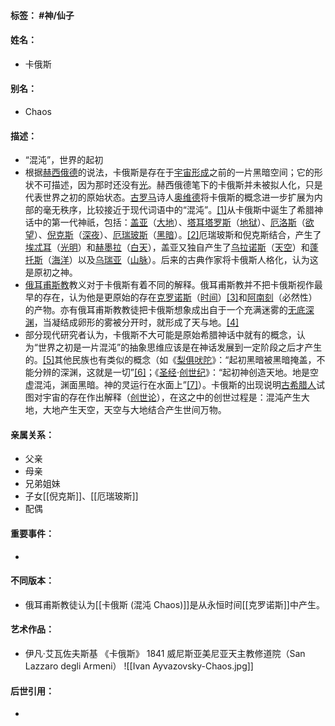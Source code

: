 #### 标签： #神/仙子
#### 姓名：
- 卡俄斯
#### 别名：
- Chaos
#### 描述：
- “混沌”，世界的起初
- 根据[赫西俄德](https://zh.wikipedia.org/wiki/%E8%B5%AB%E8%A5%BF%E4%BF%84%E5%BE%B7 "赫西俄德")的说法，卡俄斯是存在于[宇宙形成](https://zh.wikipedia.org/wiki/%E5%AE%87%E5%AE%99%E7%9A%84%E8%B5%B7%E6%BA%90 "宇宙的起源")之前的一片黑暗空间；它的形状不可描述，因为那时还没有[光](https://zh.wikipedia.org/wiki/%E5%85%89 "光")。赫西俄德笔下的卡俄斯并未被拟人化，只是代表世界之初的原始状态。[古罗马](https://zh.wikipedia.org/wiki/%E5%8F%A4%E7%BE%85%E9%A6%AC "古罗马")诗人[奥维德](https://zh.wikipedia.org/wiki/%E5%A5%A7%E7%B6%AD%E5%BE%B7 "奥维德")将卡俄斯的概念进一步扩展为内部的毫无秩序，比较接近于现代词语中的“混沌”。[[1]](https://zh.wikipedia.org/wiki/%E5%8D%A1%E4%BF%84%E6%96%AF#cite_note-1)从卡俄斯中诞生了希腊神话中的第一代神祇，包括：[盖亚](https://zh.wikipedia.org/wiki/%E7%9B%96%E4%BA%9A "盖亚")（[大地](https://zh.wikipedia.org/wiki/%E5%A4%A7%E5%9C%B0 "大地")）、[塔耳塔罗斯](https://zh.wikipedia.org/wiki/%E5%A1%94%E8%80%B3%E5%A1%94%E7%BD%97%E6%96%AF "塔耳塔罗斯")（[地狱](https://zh.wikipedia.org/wiki/%E5%9C%B0%E7%8D%84 "地狱")）、[厄洛斯](https://zh.wikipedia.org/wiki/%E5%8E%84%E6%B4%9B%E6%96%AF "厄洛斯")（[欲望](https://zh.wikipedia.org/wiki/%E6%AC%B2%E6%9C%9B "欲望")）、[倪克斯](https://zh.wikipedia.org/wiki/%E5%80%AA%E5%85%8B%E6%96%AF "倪克斯")（[深夜](https://zh.wikipedia.org/wiki/%E5%87%8C%E6%99%A8 "凌晨")）、[厄瑞玻斯](https://zh.wikipedia.org/wiki/%E5%8E%84%E7%91%9E%E7%8E%BB%E6%96%AF "厄瑞玻斯")（[黑暗](https://zh.wikipedia.org/wiki/%E9%BB%91%E6%9A%97 "黑暗")）。[[2]](https://zh.wikipedia.org/wiki/%E5%8D%A1%E4%BF%84%E6%96%AF#cite_note-2)厄瑞玻斯和倪克斯结合，产生了[埃忒耳](https://zh.wikipedia.org/wiki/%E5%9F%83%E5%BF%92%E8%80%B3 "埃忒耳")（[光明](https://zh.wikipedia.org/wiki/%E5%85%89%E6%98%8E "光明")）和[赫墨拉](https://zh.wikipedia.org/wiki/%E8%B5%AB%E5%A2%A8%E6%8B%89 "赫墨拉")（[白天](https://zh.wikipedia.org/wiki/%E7%99%BD%E5%A4%A9 "白天")），盖亚又独自产生了[乌拉诺斯](https://zh.wikipedia.org/wiki/%E4%B9%8C%E6%8B%89%E8%AF%BA%E6%96%AF "乌拉诺斯")（[天空](https://zh.wikipedia.org/wiki/%E5%A4%A9%E7%A9%BA "天空")）和[蓬托斯](https://zh.wikipedia.org/wiki/%E8%93%AC%E6%89%98%E6%96%AF "蓬托斯")（[海洋](https://zh.wikipedia.org/wiki/%E6%B5%B7%E6%B4%8B "海洋")）以及[乌瑞亚](https://zh.wikipedia.org/w/index.php?title=%E7%83%8F%E7%91%9E%E4%BA%9E&action=edit&redlink=1 "乌瑞亚（页面不存在）")（[山脉](https://zh.wikipedia.org/wiki/%E5%B1%B1%E8%84%88 "山脉")）。后来的古典作家将卡俄斯人格化，认为这是原初之神。
- [俄耳甫斯教](https://zh.wikipedia.org/wiki/%E4%BF%84%E8%80%B3%E7%94%AB%E6%96%AF%E6%95%99 "俄耳甫斯教")教义对于卡俄斯有着不同的解释。俄耳甫斯教并不把卡俄斯视作最早的存在，认为他是更原始的存在[克罗诺斯](https://zh.wikipedia.org/wiki/%E5%85%8B%E7%BD%97%E8%AF%BA%E6%96%AF_(%E6%97%B6%E9%97%B4%E7%A5%9E) "克罗诺斯 (时间神)")（[时间](https://zh.wikipedia.org/wiki/%E6%97%B6%E9%97%B4 "时间")）[[3]](https://zh.wikipedia.org/wiki/%E5%8D%A1%E4%BF%84%E6%96%AF#cite_note-3)和[阿南刻](https://zh.wikipedia.org/wiki/%E9%98%BF%E5%8D%97%E5%88%BB "阿南刻")（必然性）的产物。亦有俄耳甫斯教教徒把卡俄斯想象成出自于一个充满迷雾的[无底深渊](https://zh.wikipedia.org/wiki/%E8%89%BE%E6%9F%AF%E5%90%95%E6%96%AF "艾柯吕斯")，当凝结成卵形的雾被分开时，就形成了天与地。[[4]](https://zh.wikipedia.org/wiki/%E5%8D%A1%E4%BF%84%E6%96%AF#cite_note-4)
- 部分现代研究者认为，卡俄斯不大可能是原始希腊神话中就有的概念，认为“世界之初是一片混沌”的抽象思维应该是在神话发展到一定阶段之后才产生的。[[5]](https://zh.wikipedia.org/wiki/%E5%8D%A1%E4%BF%84%E6%96%AF#cite_note-5)其他民族也有类似的概念（如《[梨俱吠陀](https://zh.wikipedia.org/wiki/%E6%A2%A8%E4%BF%B1%E5%90%A0%E9%99%80 "梨俱吠陀")》：“起初黑暗被黑暗掩盖，不能分辨的深渊，这就是一切”[[6]](https://zh.wikipedia.org/wiki/%E5%8D%A1%E4%BF%84%E6%96%AF#cite_note-6)；《[圣经](https://zh.wikipedia.org/wiki/%E8%81%96%E7%B6%93 "圣经")·[创世纪](https://zh.wikipedia.org/wiki/%E5%89%B5%E4%B8%96%E7%B4%80 "创世纪")》：“起初神创造天地。地是空虚混沌，渊面黑暗。神的灵运行在水面上”[[7]](https://zh.wikipedia.org/wiki/%E5%8D%A1%E4%BF%84%E6%96%AF#cite_note-7)）。卡俄斯的出现说明[古希腊人](https://zh.wikipedia.org/wiki/%E5%8F%A4%E5%B8%8C%E8%85%8A%E4%BA%BA "古希腊人")试图对宇宙的存在作出解释（[创世论](https://zh.wikipedia.org/wiki/%E5%89%B5%E9%80%A0%E8%AB%96 "创造论")），在这之中的创世过程是：混沌产生大地，大地产生天空，天空与大地结合产生世间万物。
#### 亲属关系：
- 父亲
- 母亲
- 兄弟姐妹
- 子女[[倪克斯]]、[[厄瑞玻斯]]
- 配偶
#### 重要事件：
- 
#### 不同版本：
- 俄耳甫斯教徒认为[[卡俄斯 (混沌 Chaos)]]是从永恒时间[[克罗诺斯]]中产生。
#### 艺术作品：
- 伊凡·艾瓦佐夫斯基 《卡俄斯》 1841 威尼斯亚美尼亚天主教修道院（San Lazzaro degli Armeni）
![[Ivan Ayvazovsky-Chaos.jpg]]
#### 后世引用：
- 